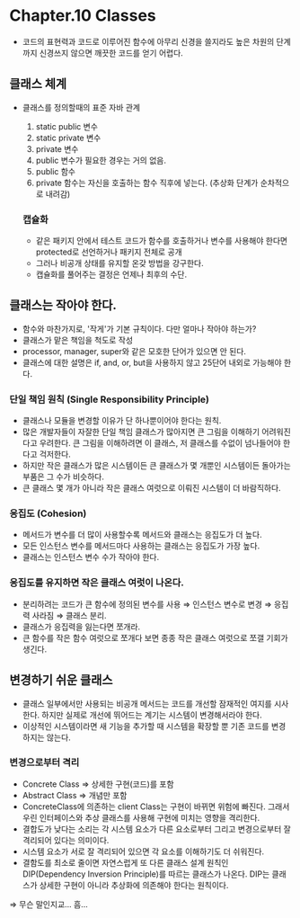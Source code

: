 # Chapter.10 Classes

- 코드의 표현력과 코드로 이루어진 함수에 아무리 신경을 쓸지라도 높은 차원의 단계까지 신경쓰지 않으면 깨끗한 코드를 얻기 어렵다.

## 클래스 체계

- 클래스를 정의할때의 표준 자바 관계
    1. static public 변수
    2. static private 변수
    3. private 변수
    4. public 변수가 필요한 경우는 거의 없음.
    5. public 함수
    6. private 함수는 자신을 호출하는 함수 직후에 넣는다.
    (추상화 단계가 순차적으로 내려감)
    
    ### 캡슐화
    
    - 같은 패키지 안에서 테스트 코드가 함수를 호출하거나 변수를 사용해야 한다면 protected로 선언하거나 패키지 전체로 공개
    - 그러나 비공개 상태를 유지할 온갖 방법을 강구한다.
    - 캡슐화를 풀어주는 결정은 언제나 최후의 수단.
    

## 클래스는 작아야 한다.

- 함수와 마찬가지로, '작게'가 기본 규칙이다. 다만 얼마나 작아야 하는가?
- 클래스가 맡은 책임을 척도로 작성
- processor, manager, super와 같은 모호한 단어가 있으면 안 된다.
- 클래스에 대한 설명은 if, and, or, but을 사용하지 않고 25단어 내외로 가능해야 한다.

### 단일 책임 원칙 (Single Responsibility Principle)

- 클래스나 모듈을 변경할 이유가 단 하나뿐이어야 한다는 원칙.
- 많은 개발자들이 자잘한 단일 책임 클래스가 많아지면 큰 그림을 이해하기 어려워진다고 우려한다.
큰 그림을 이해하려면 이 클래스, 저 클래스를 수없이 넘나들어야 한다고 걱저한다.
- 하지만 작은 클래스가 많은 시스템이든 큰 클래스가 몇 개뿐인 시스템이든 돌아가는 부품은 그 수가 비슷하다.
- 큰 클래스 몇 개가 아니라 작은 클래스 여럿으로 이뤄진 시스템이 더 바람직하다.

### 응집도 (Cohesion)

- 메서드가 변수를 더 많이 사용할수록 메서드와 클래스는 응집도가 더 높다.
- 모든 인스턴스 변수를 메서드마다 사용하는 클래스는 응집도가 가장 높다.
- 클래스는 인스턴스 변수 수가 작아야 한다.

### 응집도를 유지하면 작은 클래스 여럿이 나온다.

- 분리하려는 코드가 큰 함수에 정의된 변수를 사용 ⇒ 인스턴스 변수로 변경 ⇒ 응집력 사라짐 ⇒ 클래스 분리.
- 클래스가 응집력을 잃는다면 쪼개라.
- 큰 함수를 작은 함수 여럿으로 쪼개다 보면 종종 작은 클래스 여럿으로 쪼갤 기회가 생긴다.

## 변경하기 쉬운 클래스

- 클래스 일부에서만 사용되는 비공개 메서드는 코드를 개선할 잠재적인 여지를 시사한다.
하지만 실제로 개선에 뛰어드는 계기는 시스템이 변경해서라야 한다.
- 이상적인 시스템이라면 새 기능을 추가할 때 시스템을 확장할 뿐 기존 코드를 변경하지는 않는다.

### 변경으로부터 격리

- Concrete Class ⇒ 상세한 구현(코드)를 포함
- Abstract Class ⇒ 개념만 포함
- ConcreteClass에 의존하는 client Class는 구현이 바뀌면 위험에 빠진다.
그래서 우린 인터페이스와 추상 클래스를 사용해 구현에 미치는 영향을 격리한다.
- 결합도가 낮다는 소리는 각 시스템 요소가 다른 요소로부터 그리고 변경으로부터 잘 격리되어 있다는 의미이다.
- 시스템 요소가 서로 잘 격리되어 있으면 각 요소를 이해하기도 더 쉬워진다.
- 결함도를 최소로 줄이면 자연스럽게 또 다른 클래스 설계 원칙인
DIP(Dependency Inversion Principle)를 따르는 클래스가 나온다.
DIP는 클래스가 상세한 구현이 아니라 추상화에 의존해야 한다는 원칙이다.

⇒ 무슨 말인지교... 흠...